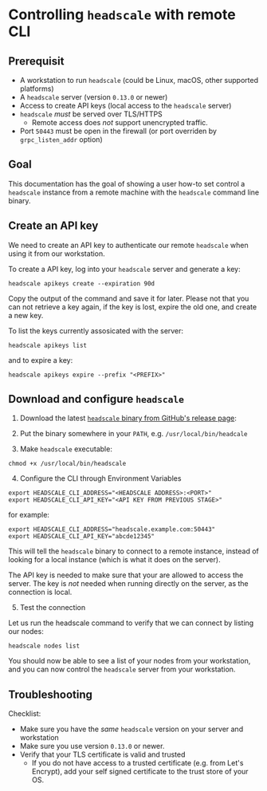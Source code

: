 # Controlling `headscale` with remote CLI

## Prerequisit

- A workstation to run `headscale` (could be Linux, macOS, other supported platforms)
- A `headscale` server (version `0.13.0` or newer)
- Access to create API keys (local access to the `headscale` server)
- `headscale` _must_ be served over TLS/HTTPS
  - Remote access does _not_ support unencrypted traffic.
- Port `50443` must be open in the firewall (or port overriden by `grpc_listen_addr` option)

## Goal

This documentation has the goal of showing a user how-to set control a `headscale` instance
from a remote machine with the `headscale` command line binary.

## Create an API key

We need to create an API key to authenticate our remote `headscale` when using it from our workstation.

To create a API key, log into your `headscale` server and generate a key:

```shell
headscale apikeys create --expiration 90d
```

Copy the output of the command and save it for later. Please not that you can not retrieve a key again,
if the key is lost, expire the old one, and create a new key.

To list the keys currently assosicated with the server:

```shell
headscale apikeys list
```

and to expire a key:

```shell
headscale apikeys expire --prefix "<PREFIX>"
```

## Download and configure `headscale`

1. Download the latest [`headscale` binary from GitHub's release page](https://github.com/juanfont/headscale/releases):

2. Put the binary somewhere in your `PATH`, e.g. `/usr/local/bin/headcale`

3. Make `headscale` executable:

```shell
chmod +x /usr/local/bin/headscale
```

4. Configure the CLI through Environment Variables

```shell
export HEADSCALE_CLI_ADDRESS="<HEADSCALE ADDRESS>:<PORT>"
export HEADSCALE_CLI_API_KEY="<API KEY FROM PREVIOUS STAGE>"
```

for example:

```shell
export HEADSCALE_CLI_ADDRESS="headscale.example.com:50443"
export HEADSCALE_CLI_API_KEY="abcde12345"
```

This will tell the `headscale` binary to connect to a remote instance, instead of looking
for a local instance (which is what it does on the server).

The API key is needed to make sure that your are allowed to access the server. The key is _not_
needed when running directly on the server, as the connection is local.

5. Test the connection

Let us run the headscale command to verify that we can connect by listing our nodes:

```shell
headscale nodes list
```

You should now be able to see a list of your nodes from your workstation, and you can
now control the `headscale` server from your workstation.

## Troubleshooting

Checklist:

- Make sure you have the _same_ `headscale` version on your server and workstation
- Make sure you use version `0.13.0` or newer.
- Verify that your TLS certificate is valid and trusted
  - If you do not have access to a trusted certificate (e.g. from Let's Encrypt), add your self signed certificate to the trust store of your OS.
